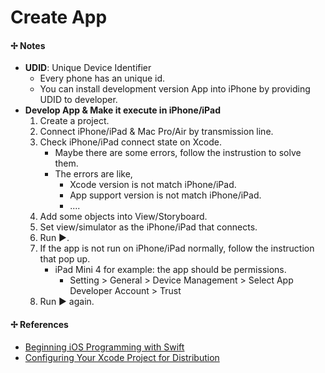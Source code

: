 # Create App

#### ✢ Notes
* **UDID**: Unique Device Identifier
    * Every phone has an unique id.
    * You can install development version App into iPhone by providing UDID to developer.
* **Develop App & Make it execute in iPhone/iPad**
    1. Create a project.
    2. Connect iPhone/iPad & Mac Pro/Air by transmission line.
    3. Check iPhone/iPad connect state on Xcode.<br>
       * Maybe there are some errors, follow the instrustion to solve them.
       * The errors are like,
           * Xcode version is not match iPhone/iPad.<br>
           * App support version is not match iPhone/iPad.
           * ....
    4. Add some objects into View/Storyboard.
    5. Set view/simulator as the iPhone/iPad that connects.
    6. Run ►.
    7. If the app is not run on iPhone/iPad normally, follow the instruction that pop up.
       * iPad Mini 4 for example: the app should be permissions.
           * Setting > General > Device Management > Select App Developer Account > Trust
    8. Run ► again.
    
#### ✢ References
* [Beginning iOS Programming with Swift](https://www.appcoda.com/learnswift/index.html)
* [Configuring Your Xcode Project for Distribution](https://developer.apple.com/library/content/documentation/IDEs/Conceptual/AppDistributionGuide/ConfiguringYourApp/ConfiguringYourApp.html)

